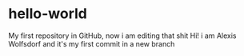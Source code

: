 # hello-world
My first repository in GitHub, now i am editing that shit
Hi! i am Alexis Wolfsdorf and it's my first commit in a new branch
